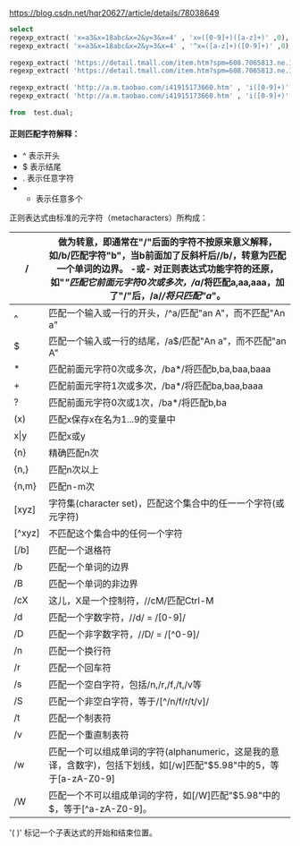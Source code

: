 https://blog.csdn.net/hqr20627/article/details/78038649

```sql
select
regexp_extract( 'x=a3&x=18abc&x=2&y=3&x=4' , 'x=([0-9]+)([a-z]+)' ,0),   -- x=18abc
regexp_extract( 'x=a3&x=18abc&x=2&y=3&x=4' , '^x=([a-z]+)([0-9]+)' ,0),  -- x=a3
 
regexp_extract( 'https://detail.tmall.com/item.htm?spm=608.7065813.ne.1.Ni3rsN&id=522228774076&tracelog=fromnonactive' , 'id=([0-9]+)' ,0),     -- id=522228774076
regexp_extract( 'https://detail.tmall.com/item.htm?spm=608.7065813.ne.1.Ni3rsN&id=522228774076&tracelog=fromnonactive' , 'id=([0-9]+)' ,1),     -- 522228774076
 
regexp_extract( 'http://a.m.taobao.com/i41915173660.htm' , 'i([0-9]+)' ,0),             -- i41915173660
regexp_extract( 'http://a.m.taobao.com/i41915173660.htm' , 'i([0-9]+)' ,1)              -- 41915173660
 
from  test.dual;
```

#### 正则匹配字符解释：

-   ^ 表示开头
-   $ 表示结尾
-   . 表示任意字符
-   * 表示任意多个



正则表达式由标准的元字符（metacharacters）所构成：



| /      | 做为转意，即通常在"/"后面的字符不按原来意义解释，如/b/匹配字符"b"，当b前面加了反斜杆后//b/，转意为匹配一个单词的边界。 -或-  对正则表达式功能字符的还原，如"*"匹配它前面元字符0次或多次，/a*/将匹配a,aa,aaa，加了"/"后，/a/*/将只匹配"a*"。 |
| ------ | ------------------------------------------------------------ |
| ^      | 匹配一个输入或一行的开头，/^a/匹配"an A"，而不匹配"An a"     |
| $      | 匹配一个输入或一行的结尾，/a$/匹配"An a"，而不匹配"an A"     |
| *      | 匹配前面元字符0次或多次，/ba*/将匹配b,ba,baa,baaa            |
| +      | 匹配前面元字符1次或多次，/ba*/将匹配ba,baa,baaa              |
| ?      | 匹配前面元字符0次或1次，/ba*/将匹配b,ba                      |
| (x)    | 匹配x保存x在名为$1...$9的变量中                              |
| x\|y   | 匹配x或y                                                     |
| {n}    | 精确匹配n次                                                  |
| {n,}   | 匹配n次以上                                                  |
| {n,m}  | 匹配n-m次                                                    |
| [xyz]  | 字符集(character set)，匹配这个集合中的任一一个字符(或元字符) |
| [^xyz] | 不匹配这个集合中的任何一个字符                               |
| [/b]   | 匹配一个退格符                                               |
| /b     | 匹配一个单词的边界                                           |
| /B     | 匹配一个单词的非边界                                         |
| /cX    | 这儿，X是一个控制符，//cM/匹配Ctrl-M                         |
| /d     | 匹配一个字数字符，//d/ = /[0-9]/                             |
| /D     | 匹配一个非字数字符，//D/ = /[^0-9]/                          |
| /n     | 匹配一个换行符                                               |
| /r     | 匹配一个回车符                                               |
| /s     | 匹配一个空白字符，包括/n,/r,/f,/t,/v等                       |
| /S     | 匹配一个非空白字符，等于/[^/n/f/r/t/v]/                      |
| /t     | 匹配一个制表符                                               |
| /v     | 匹配一个重直制表符                                           |
| /w     | 匹配一个可以组成单词的字符(alphanumeric，这是我的意译，含数字)，包括下划线，如[/w]匹配"$5.98"中的5，等于[a-zA-Z0-9] |
| /W     | 匹配一个不可以组成单词的字符，如[/W]匹配"$5.98"中的$，等于[^a-zA-Z0-9]。 |

'( )' 标记一个子表达式的开始和结束位置。